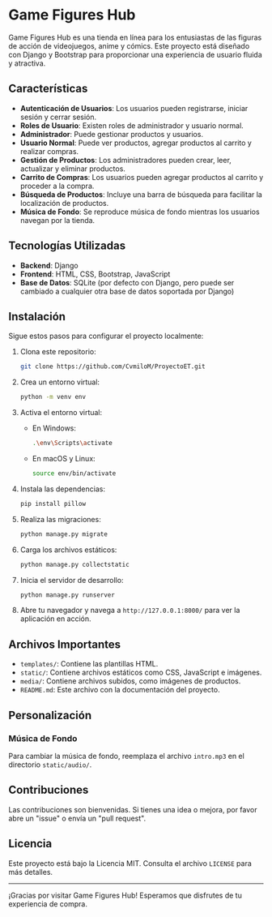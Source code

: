 # Game Figures Hub

Game Figures Hub es una tienda en línea para los entusiastas de las figuras de acción de videojuegos, anime y cómics. Este proyecto está diseñado con Django y Bootstrap para proporcionar una experiencia de usuario fluida y atractiva.

## Características

- **Autenticación de Usuarios**: Los usuarios pueden registrarse, iniciar sesión y cerrar sesión.
- **Roles de Usuario**: Existen roles de administrador y usuario normal.
- **Administrador**: Puede gestionar productos y usuarios.
- **Usuario Normal**: Puede ver productos, agregar productos al carrito y realizar compras.
- **Gestión de Productos**: Los administradores pueden crear, leer, actualizar y eliminar productos.
- **Carrito de Compras**: Los usuarios pueden agregar productos al carrito y proceder a la compra.
- **Búsqueda de Productos**: Incluye una barra de búsqueda para facilitar la localización de productos.
- **Música de Fondo**: Se reproduce música de fondo mientras los usuarios navegan por la tienda.

## Tecnologías Utilizadas

- **Backend**: Django
- **Frontend**: HTML, CSS, Bootstrap, JavaScript
- **Base de Datos**: SQLite (por defecto con Django, pero puede ser cambiado a cualquier otra base de datos soportada por Django)

## Instalación

Sigue estos pasos para configurar el proyecto localmente:

1. Clona este repositorio:
    ```bash
    git clone https://github.com/CvmiloM/ProyectoET.git
    ```

2. Crea un entorno virtual:
    ```bash
    python -m venv env
    ```

3. Activa el entorno virtual:

    - En Windows:
        ```bash
        .\env\Scripts\activate
        ```

    - En macOS y Linux:
        ```bash
        source env/bin/activate
        ```

4. Instala las dependencias:
    ```bash
    pip install pillow
    ```

6. Realiza las migraciones:
    ```bash
    python manage.py migrate
    ```

7. Carga los archivos estáticos:
    ```bash
    python manage.py collectstatic
    ```

8. Inicia el servidor de desarrollo:
    ```bash
    python manage.py runserver
    ```

9. Abre tu navegador y navega a `http://127.0.0.1:8000/` para ver la aplicación en acción.

## Archivos Importantes

- `templates/`: Contiene las plantillas HTML.
- `static/`: Contiene archivos estáticos como CSS, JavaScript e imágenes.
- `media/`: Contiene archivos subidos, como imágenes de productos.
- `README.md`: Este archivo con la documentación del proyecto.

## Personalización

### Música de Fondo

Para cambiar la música de fondo, reemplaza el archivo `intro.mp3` en el directorio `static/audio/`.

## Contribuciones

Las contribuciones son bienvenidas. Si tienes una idea o mejora, por favor abre un "issue" o envía un "pull request".

## Licencia

Este proyecto está bajo la Licencia MIT. Consulta el archivo `LICENSE` para más detalles.


---

¡Gracias por visitar Game Figures Hub! Esperamos que disfrutes de tu experiencia de compra.
